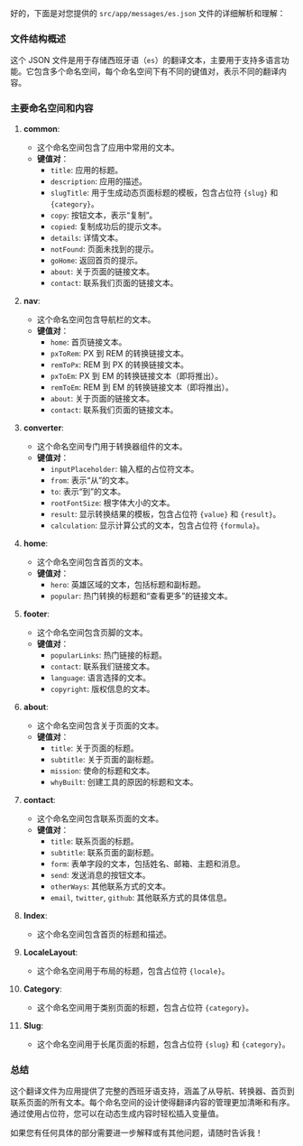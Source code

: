 好的，下面是对您提供的 `src/app/messages/es.json` 文件的详细解析和理解：

### 文件结构概述

这个 JSON 文件是用于存储西班牙语（`es`）的翻译文本，主要用于支持多语言功能。它包含多个命名空间，每个命名空间下有不同的键值对，表示不同的翻译内容。

### 主要命名空间和内容

1. **common**:
   - 这个命名空间包含了应用中常用的文本。
   - **键值对**：
     - `title`: 应用的标题。
     - `description`: 应用的描述。
     - `slugTitle`: 用于生成动态页面标题的模板，包含占位符 `{slug}` 和 `{category}`。
     - `copy`: 按钮文本，表示“复制”。
     - `copied`: 复制成功后的提示文本。
     - `details`: 详情文本。
     - `notFound`: 页面未找到的提示。
     - `goHome`: 返回首页的提示。
     - `about`: 关于页面的链接文本。
     - `contact`: 联系我们页面的链接文本。

2. **nav**:
   - 这个命名空间包含导航栏的文本。
   - **键值对**：
     - `home`: 首页链接文本。
     - `pxToRem`: PX 到 REM 的转换链接文本。
     - `remToPx`: REM 到 PX 的转换链接文本。
     - `pxToEm`: PX 到 EM 的转换链接文本（即将推出）。
     - `remToEm`: REM 到 EM 的转换链接文本（即将推出）。
     - `about`: 关于页面的链接文本。
     - `contact`: 联系我们页面的链接文本。

3. **converter**:
   - 这个命名空间专门用于转换器组件的文本。
   - **键值对**：
     - `inputPlaceholder`: 输入框的占位符文本。
     - `from`: 表示“从”的文本。
     - `to`: 表示“到”的文本。
     - `rootFontSize`: 根字体大小的文本。
     - `result`: 显示转换结果的模板，包含占位符 `{value}` 和 `{result}`。
     - `calculation`: 显示计算公式的文本，包含占位符 `{formula}`。

4. **home**:
   - 这个命名空间包含首页的文本。
   - **键值对**：
     - `hero`: 英雄区域的文本，包括标题和副标题。
     - `popular`: 热门转换的标题和“查看更多”的链接文本。

5. **footer**:
   - 这个命名空间包含页脚的文本。
   - **键值对**：
     - `popularLinks`: 热门链接的标题。
     - `contact`: 联系我们链接文本。
     - `language`: 语言选择的文本。
     - `copyright`: 版权信息的文本。

6. **about**:
   - 这个命名空间包含关于页面的文本。
   - **键值对**：
     - `title`: 关于页面的标题。
     - `subtitle`: 关于页面的副标题。
     - `mission`: 使命的标题和文本。
     - `whyBuilt`: 创建工具的原因的标题和文本。

7. **contact**:
   - 这个命名空间包含联系页面的文本。
   - **键值对**：
     - `title`: 联系页面的标题。
     - `subtitle`: 联系页面的副标题。
     - `form`: 表单字段的文本，包括姓名、邮箱、主题和消息。
     - `send`: 发送消息的按钮文本。
     - `otherWays`: 其他联系方式的文本。
     - `email`, `twitter`, `github`: 其他联系方式的具体信息。

8. **Index**:
   - 这个命名空间包含首页的标题和描述。

9. **LocaleLayout**:
   - 这个命名空间用于布局的标题，包含占位符 `{locale}`。

10. **Category**:
    - 这个命名空间用于类别页面的标题，包含占位符 `{category}`。

11. **Slug**:
    - 这个命名空间用于长尾页面的标题，包含占位符 `{slug}` 和 `{category}`。

### 总结

这个翻译文件为应用提供了完整的西班牙语支持，涵盖了从导航、转换器、首页到联系页面的所有文本。每个命名空间的设计使得翻译内容的管理更加清晰和有序。通过使用占位符，您可以在动态生成内容时轻松插入变量值。

如果您有任何具体的部分需要进一步解释或有其他问题，请随时告诉我！
